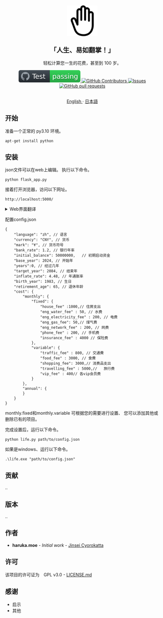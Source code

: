 <p align="center">
 <img width="100px" src="/docs/hand-right-outline.svg" align="center" alt="jinseicyorokatta" />
 <h2 align="center">「人生、易如翻掌！」</h2>
 <p align="center">轻松计算您一生的花费，甚至到 100 岁。</p>
 <p align="center">
    <a href="https://github.com/zorroforever/jinseicyorokatta/actions">
      <img alt="Tests Passing" src="/docs/badge.svg" />
    </a>
    <a href="https://github.com/zorroforever/jinseicyorokatta/graphs/contributors">
      <img alt="GitHub Contributors" src="https://img.shields.io/github/contributors/zorroforever/jinseicyorokatta" />
    </a>
    <a href="https://github.com/zorroforever/jinseicyorokatta/issues">
      <img alt="Issues" src="https://img.shields.io/github/issues/zorroforever/jinseicyorokatta?color=0088ff" />
    </a>
    <a href="https://github.com/zorroforever/jinseicyorokatta/pulls">
      <img alt="GitHub pull requests" src="https://img.shields.io/github/issues-pr/zorroforever/jinseicyorokatta?color=0088ff" />
    </a>
    <br />
    <br />
  </p>
 <p align="center">
    <a href="/docs/readme_en.md">English </a>
    ·
    <a href="/docs/readme_ja.md">日本語</a>
  </p>
 </p>

## 开始


准备一个正常的 py3.10 环境。

```
apt-get install python
```

## 安装

json文件可以在web上编辑。
执行以下命令。
```
python flask_app.py
```
接着打开浏览器，访问以下网址。
```
http://localhost:5000/
```
<details>
<summary>Web界面翻译</summary>
执行以下命令，
生成.po文件。

> [!NOTE]\
>例：
msgid "Life Configuration"
msgstr "人生设置"
翻译一下。

```
pybabel extract -F babel.cfg -o messages.pot .
pybabel init -i messages.pot -d translations -l zh
```
执行以下命令，
生成.mo文件。
```
pybabel compile -d translations
```
</details>

配置config.json

```
{
    "language": "zh", // 语言
    "currency": "CNY", // 货币
    "mark": "¥", // 货币符号
    "bank_rate": 1.2, // 银行年率
    "initial_balance": 50000000,   // 初期启动资金
    "base_year": 2024, // 开始年
    "years":0, // 经过几年
    "target_year": 2084, // 结束年
    "inflate_rate": 4.48, // 年通胀率
    "birth_year": 1983, // 生日
    "retirement_age": 65, // 退休年龄
    "cost": {
        "monthly": {
            "fixed": {
                "house_fee" :1000,// 住房支出   
                "eng_water_fee" : 50, // 水费
                "eng_electricity_fee" : 200, // 电费
                "eng_gas_fee": 50,// 煤气费
                "eng_network_fee" : 200, // 网费
                "phone_fee" : 200, // 手机费
                "insurance_fee" : 4000 // 保险费
            },
            "variable": {
                "traffic_fee" : 800, // 交通費
                "food_fee" : 3000, // 食費
                "shopping_fee": 3000,// 消费品支出
                "travelling_fee" : 5000,//   旅行费
                "vip_fee" : 400// 各vip会员费
            }
        },
        "annual": {
        }
    }
}

```

monthly.fixed和monthly.variable
可根据您的需要进行设置、
您可以添加其他或删除已有的项目。 

完成设置后，运行以下命令。

```
python life.py path/to/config.json
```
如果是windows、运行以下命令。

```
.\life.exe "path/to/config.json"
```

## 贡献

..

## 版本

..

## 作者

* **haruka.moe** - *Initial work* - [Jinsei Cyorokatta](https://github.com/jinseicyorokatta)


## 许可

该项目的许可证为　GPL v3.0 -  [LICENSE.md](LICENSE.md) 

## 感谢

* 启示
* 其他
